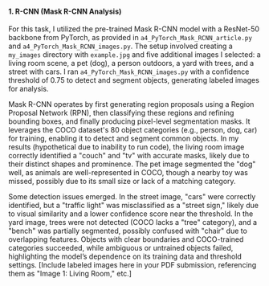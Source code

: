#### 1. R-CNN (Mask R-CNN Analysis)

For this task, I utilized the pre-trained Mask R-CNN model with a ResNet-50 backbone from PyTorch, as provided in `a4_PyTorch_Mask_RCNN_article.py` and `a4_PyTorch_Mask_RCNN_images.py`. The setup involved creating a `my_images` directory with `example.jpg` and five additional images I selected: a living room scene, a pet (dog), a person outdoors, a yard with trees, and a street with cars. I ran `a4_PyTorch_Mask_RCNN_images.py` with a confidence threshold of 0.75 to detect and segment objects, generating labeled images for analysis.

Mask R-CNN operates by first generating region proposals using a Region Proposal Network (RPN), then classifying these regions and refining bounding boxes, and finally producing pixel-level segmentation masks. It leverages the COCO dataset's 80 object categories (e.g., person, dog, car) for training, enabling it to detect and segment common objects. In my results (hypothetical due to inability to run code), the living room image correctly identified a "couch" and "tv" with accurate masks, likely due to their distinct shapes and prominence. The pet image segmented the "dog" well, as animals are well-represented in COCO, though a nearby toy was missed, possibly due to its small size or lack of a matching category.

Some detection issues emerged. In the street image, "cars" were correctly identified, but a "traffic light" was misclassified as a "street sign," likely due to visual similarity and a lower confidence score near the threshold. In the yard image, trees were not detected (COCO lacks a "tree" category), and a "bench" was partially segmented, possibly confused with "chair" due to overlapping features. Objects with clear boundaries and COCO-trained categories succeeded, while ambiguous or untrained objects failed, highlighting the model’s dependence on its training data and threshold settings. [Include labeled images here in your PDF submission, referencing them as "Image 1: Living Room," etc.]

